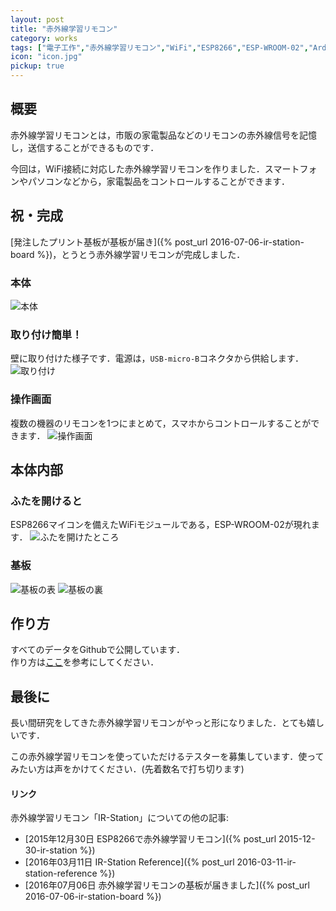 ```yaml
---
layout: post
title: "赤外線学習リモコン"
category: works
tags: ["電子工作","赤外線学習リモコン","WiFi","ESP8266","ESP-WROOM-02","Arduino","IR-Station","基板","KiCad","IoT"]
icon: "icon.jpg"
pickup: true
---
```


## 概要

赤外線学習リモコンとは，市販の家電製品などのリモコンの赤外線信号を記憶し，送信することができるものです．

今回は，WiFi接続に対応した赤外線学習リモコンを作りました．スマートフォンやパソコンなどから，家電製品をコントロールすることができます．

<!--more-->

## 祝・完成

[発注したプリント基板が基板が届き]({% post_url 2016-07-06-ir-station-board %})，とうとう赤外線学習リモコンが完成しました．

### 本体

![本体](body.jpg)

### 取り付け簡単！

壁に取り付けた様子です．電源は，`USB-micro-B`コネクタから供給します．
![取り付け](attach.jpg)

### 操作画面

複数の機器のリモコンを1つにまとめて，スマホからコントロールすることができます．
![操作画面](display.png)

## 本体内部

### ふたを開けると

ESP8266マイコンを備えたWiFiモジュールである，ESP-WROOM-02が現れます．
![ふたを開けたところ](inside.jpg)

### 基板

![基板の表](top.jpg)
![基板の裏](back.jpg)

## 作り方

すべてのデータをGithubで公開しています．  
作り方は[ここ](https://github.com/kerikun11/IR-station)を参考にしてください．

## 最後に

長い間研究をしてきた赤外線学習リモコンがやっと形になりました．とても嬉しいです．

この赤外線学習リモコンを使っていただけるテスターを募集しています．使ってみたい方は声をかけてください．(先着数名で打ち切ります)

#### リンク

赤外線学習リモコン「IR-Station」についての他の記事:

  * [2015年12月30日 ESP8266で赤外線学習リモコン]({% post_url 2015-12-30-ir-station %})
  * [2016年03月11日 IR-Station Reference]({% post_url 2016-03-11-ir-station-reference %})
  * [2016年07月06日 赤外線学習リモコンの基板が届きました]({% post_url 2016-07-06-ir-station-board %})

